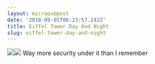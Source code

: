 ```yaml
---
layout: micropubpost
date: '2018-09-05T06:23:57.242Z'
title: Eiffel Tower Day And Night
slug: eiffel-tower-day-and-night
---
```

[![](http://media.reece.work/fullsize_1536128633554.jpg)](http://media.reece.work/fullsize_1536128633554.jpg)[![](http://media.reece.work/fullsize_1536128642960.jpg)](http://media.reece.work/fullsize_1536128642960.jpg) Way more security under it than I remember
